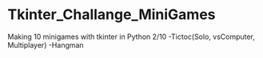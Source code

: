 # Tkinter_Challange_MiniGames
 Making 10 minigames with tkinter in Python  2/10
-Tictoc(Solo, vsComputer, Multiplayer)
-Hangman
